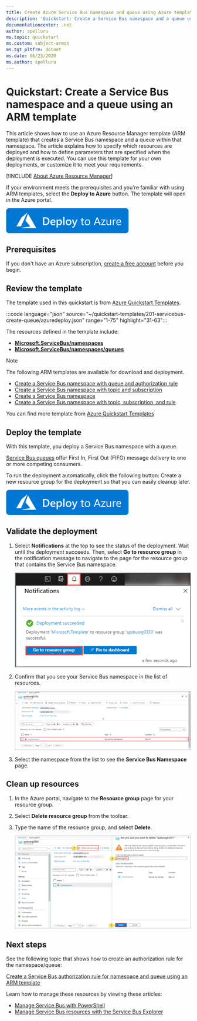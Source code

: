 ```yaml
---
title: Create Azure Service Bus namespace and queue using Azure template
description: 'Quickstart: Create a Service Bus namespace and a queue using Azure Resource Manager template'
documentationcenter: .net
author: spelluru
ms.topic: quickstart
ms.custom: subject-armqs
ms.tgt_pltfrm: dotnet
ms.date: 06/23/2020
ms.author: spelluru
---
```


# Quickstart: Create a Service Bus namespace and a queue using an ARM template

This article shows how to use an Azure Resource Manager template (ARM template) that creates a Service Bus namespace and a queue within that namespace. The article explains how to specify which resources are deployed and how to define parameters that are specified when the deployment is executed. You can use this template for your own deployments, or customize it to meet your requirements.

[!INCLUDE [About Azure Resource Manager](../../includes/resource-manager-quickstart-introduction.md)]

If your environment meets the prerequisites and you're familiar with using ARM templates, select the **Deploy to Azure** button. The template will open in the Azure portal.

[![Deploy to Azure](../media/template-deployments/deploy-to-azure.svg)](https://portal.azure.com/#create/Microsoft.Template/uri/https%3A%2F%2Fraw.githubusercontent.com%2FAzure%2Fazure-quickstart-templates%2Fmaster%2F201-servicebus-create-queue%2Fazuredeploy.json)

## Prerequisites

If you don't have an Azure subscription, [create a free account](https://azure.microsoft.com/free/) before you begin.

## Review the template

The template used in this quickstart is from [Azure Quickstart Templates](https://azure.microsoft.com/resources/templates/201-servicebus-create-queue).

:::code language="json" source="~/quickstart-templates/201-servicebus-create-queue/azuredeploy.json" range="1-75" highlight="31-63":::

The resources defined in the template include:

- [**Microsoft.ServiceBus/namespaces**](/azure/templates/microsoft.servicebus/namespaces)
- [**Microsoft.ServiceBus/namespaces/queues**](/azure/templates/microsoft.servicebus/namespaces/queues)

> [!NOTE]
> The following ARM templates are available for download and deployment.
>
> * [Create a Service Bus namespace with queue and authorization rule](service-bus-resource-manager-namespace-auth-rule.md)
> * [Create a Service Bus namespace with topic and subscription](service-bus-resource-manager-namespace-topic.md)
> * [Create a Service Bus namespace](service-bus-resource-manager-namespace.md)
> * [Create a Service Bus namespace with topic, subscription, and rule](service-bus-resource-manager-namespace-topic-with-rule.md)

You can find more template from [Azure Quickstart Templates](https://azure.microsoft.com/resources/templates/?resourceType=Microsoft.Servicebus&pageNumber=1&sort=Popular)

## Deploy the template

With this template, you deploy a Service Bus namespace with a queue.

[Service Bus queues](service-bus-queues-topics-subscriptions.md#queues) offer First In, First Out (FIFO) message delivery to one or more competing consumers.

To run the deployment automatically, click the following button: Create a new resource group for the deployment so that you can easily cleanup later.

[![Deploy to Azure](../media/template-deployments/deploy-to-azure.svg)](https://portal.azure.com/#create/Microsoft.Template/uri/https%3A%2F%2Fraw.githubusercontent.com%2FAzure%2Fazure-quickstart-templates%2Fmaster%2F201-servicebus-create-queue%2Fazuredeploy.json)

## Validate the deployment

1. Select **Notifications** at the top to see the status of the deployment. Wait until the deployment succeeds. Then, select **Go to resource group** in the notification message to navigate to the page for the resource group that contains the Service Bus namespace. 

    ![Notification from deployment](./media/service-bus-resource-manager-namespace-queue/notification.png)
2. Confirm that you see your Service Bus namespace in the list of resources. 

    ![Resource group - namespace](./media/service-bus-resource-manager-namespace-queue/resource-group-namespace.png)
3. Select the namespace from the list to see the **Service Bus Namespace** page. 

## Clean up resources

1. In the Azure portal, navigate to the **Resource group** page for your resource group.
2. Select **Delete resource group** from the toolbar. 
3. Type the name of the resource group, and select **Delete**. 

    ![Resource group - delete](./media/service-bus-resource-manager-namespace-queue/resource-group-delete.png)

## Next steps

See the following topic that shows how to create an authorization rule for the namespace/queue:

[Create a Service Bus authorization rule for namespace and queue using an ARM template](service-bus-resource-manager-namespace-auth-rule.md)

Learn how to manage these resources by viewing these articles:

* [Manage Service Bus with PowerShell](service-bus-manage-with-ps.md)
* [Manage Service Bus resources with the Service Bus Explorer](https://github.com/paolosalvatori/ServiceBusExplorer/releases)

[Authoring Azure Resource Manager templates]: ../azure-resource-manager/templates/template-syntax.md
[Service Bus namespace and queue template]: https://github.com/Azure/azure-quickstart-templates/blob/master/201-servicebus-create-queue/
[Azure Quickstart Templates]: https://azure.microsoft.com/documentation/templates/?term=service+bus
[Learn more about Service Bus queues]: service-bus-queues-topics-subscriptions.md
[Using Azure PowerShell with Azure Resource Manager]: ../azure-resource-manager/management/manage-resources-powershell.md
[Using the Azure CLI for Mac, Linux, and Windows with Azure Resource Management]: ../azure-resource-manager/management/manage-resources-cli.md